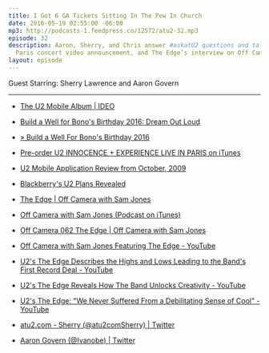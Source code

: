 ```yaml
---
title: I Got 6 GA Tickets Sitting In The Pew In Church
date: 2016-05-19 02:55:00 -06:00
mp3: http://podcasts-1.feedpress.co/12572/atu2-32.mp3
episode: 32
description: Aaron, Sherry, and Chris answer #askatU2 questions and talk about the
  Paris concert video announcement, and The Edge’s interview on Off Camera.
layout: episode  
---
```



Guest Starring: Sherry Lawrence and Aaron Govern

***

* [The U2 Mobile Album | IDEO][1]

* [Build a Well for Bono's Birthday 2016: Dream Out Loud][2]

* [» Build a Well For Bono's Birthday 2016][3]

* [Pre-order U2 INNOCENCE + EXPERIENCE LIVE IN PARIS on iTunes][4]

* [U2 Mobile Application Review from October, 2009][5]

* [Blackberry's U2 Plans Revealed][6]

* [The Edge | Off Camera with Sam Jones][7]

* [Off Camera with Sam Jones (Podcast on iTunes)][8]

* [Off Camera 062 The Edge | Off Camera with Sam Jones][9]

* [Off Camera with Sam Jones Featuring The Edge - YouTube][10]

* [U2's The Edge Describes the Highs and Lows Leading to the Band's First Record Deal - YouTube][11]

* [U2's The Edge Reveals How The Band Unlocks Creativity - YouTube][12]

* [U2's The Edge: "We Never Suffered From a Debilitating Sense of Cool" - YouTube][13]

* [atu2.com - Sherry (@atu2comSherry) | Twitter][14]

* [Aaron Govern (@Ivanobe) | Twitter][15]

[1]: https://www.ideo.com/work/the-u2-mobile-album
[2]: http://www.atu2.com/news/build-a-well-for-bonos-birthday-2016-dream-out-loud.html
[3]: http://africanwellfund.org/bono-well-2016/
[4]: https://geo.itunes.apple.com/ca/movie/u2-innocence-+-experience/id1108040496?at=10l4Ki&amp;mt=6
[5]: http://www.atu2.com/news/u2-mobile-application-review.html
[6]: http://www.atu2.com/news/blackberrys-u2-plans-revealed.html
[7]: http://offcamera.com/issues/the-edge/listen/#.Vz4uf2PsNBw
[8]: https://geo.itunes.apple.com/us/podcast/off-camera-with-sam-jones/id642483864?mt=2&amp;at=10l4Ki
[9]: http://shop.offcamera.com/products/off-camera-062-the-edge
[10]: https://www.youtube.com/watch?v=LZEq8wH_qGg
[11]: https://www.youtube.com/watch?v=CqL-r35YVKU
[12]: https://www.youtube.com/watch?v=Vcmuy_qg7lI
[13]: https://www.youtube.com/watch?v=avjn6A3qOnQ
[14]: https://twitter.com/atu2comsherry
[15]: https://twitter.com/ivanobe
